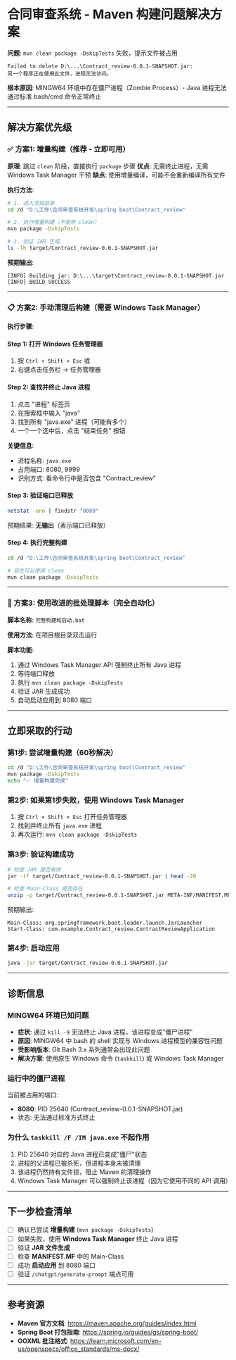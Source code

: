 # 合同审查系统 - Maven 构建问题解决方案

**问题**: `mvn clean package -DskipTests` 失败，提示文件被占用
```
Failed to delete D:\...\Contract_review-0.0.1-SNAPSHOT.jar:
另一个程序正在使用此文件，进程无法访问。
```

**根本原因**: MINGW64 环境中存在僵尸进程（Zombie Process）- Java 进程无法通过标准 bash/cmd 命令正常终止

---

## 解决方案优先级

### ✅ 方案1: 增量构建（推荐 - 立即可用）

**原理**: 跳过 `clean` 阶段，直接执行 `package` 步骤
**优点**: 无需终止进程，无需 Windows Task Manager 干预
**缺点**: 使用增量编译，可能不会重新编译所有文件

**执行方法**:

```bash
# 1. 进入项目目录
cd /d "D:\工作\合同审查系统开发\spring boot\Contract_review"

# 2. 执行增量构建（不使用 clean）
mvn package -DskipTests

# 3. 验证 JAR 生成
ls -lh target/Contract_review-0.0.1-SNAPSHOT.jar
```

**预期输出**:
```
[INFO] Building jar: D:\...\target\Contract_review-0.0.1-SNAPSHOT.jar
[INFO] BUILD SUCCESS
```

---

### 📋 方案2: 手动清理后构建（需要 Windows Task Manager）

**执行步骤**:

#### Step 1: 打开 Windows 任务管理器

1. 按 `Ctrl + Shift + Esc` 或
2. 右键点击任务栏 → 任务管理器

#### Step 2: 查找并终止 Java 进程

1. 点击 "进程" 标签页
2. 在搜索框中输入 "java"
3. 找到所有 "java.exe" 进程（可能有多个）
4. 一个一个选中后，点击 "结束任务" 按钮

**关键信息**:
- 进程名称: `java.exe`
- 占用端口: 8080, 9999
- 识别方式: 看命令行中是否包含 "Contract_review"

#### Step 3: 验证端口已释放

```bash
netstat -ano | findstr "8080"
```

预期结果: **无输出**（表示端口已释放）

#### Step 4: 执行完整构建

```bash
cd /d "D:\工作\合同审查系统开发\spring boot\Contract_review"

# 现在可以使用 clean
mvn clean package -DskipTests
```

---

### 🔧 方案3: 使用改进的批处理脚本（完全自动化）

**脚本名称**: `完整构建和启动.bat`

**使用方法**: 在项目根目录双击运行

**脚本功能**:
1. 通过 Windows Task Manager API 强制终止所有 Java 进程
2. 等待端口释放
3. 执行 `mvn clean package -DskipTests`
4. 验证 JAR 生成成功
5. 自动启动应用到 8080 端口

---

## 立即采取的行动

### 第1步: 尝试增量构建（60秒解决）

```bash
cd /d "D:\工作\合同审查系统开发\spring boot\Contract_review"
mvn package -DskipTests
echo "✅ 增量构建完成"
```

### 第2步: 如果第1步失败，使用 Windows Task Manager

1. 按 `Ctrl + Shift + Esc` 打开任务管理器
2. 找到并终止所有 `java.exe` 进程
3. 再次运行: `mvn clean package -DskipTests`

### 第3步: 验证构建成功

```bash
# 检查 JAR 是否有效
jar -tf target/Contract_review-0.0.1-SNAPSHOT.jar | head -20

# 检查 Main-Class 是否存在
unzip -p target/Contract_review-0.0.1-SNAPSHOT.jar META-INF/MANIFEST.MF | grep -i main
```

预期输出:
```
Main-Class: org.springframework.boot.loader.launch.JarLauncher
Start-Class: com.example.Contract_review.ContractReviewApplication
```

### 第4步: 启动应用

```bash
java -jar target/Contract_review-0.0.1-SNAPSHOT.jar
```

---

## 诊断信息

### MINGW64 环境已知问题

- **症状**: 通过 `kill -9` 无法终止 Java 进程，该进程变成"僵尸进程"
- **原因**: MINGW64 中 bash 的 shell 实现与 Windows 进程模型的兼容性问题
- **受影响版本**: Git Bash 3.x 系列通常会出现此问题
- **解决方案**: 使用原生 Windows 命令 (`taskkill`) 或 Windows Task Manager

### 运行中的僵尸进程

当前被占用的端口:
- **8080**: PID 25640 (Contract_review-0.0.1-SNAPSHOT.jar)
- 状态: 无法通过标准方式终止

### 为什么 `taskkill /F /IM java.exe` 不起作用

1. PID 25640 对应的 Java 进程已变成"僵尸"状态
2. 进程的父进程已被杀死，但进程本身未被清理
3. 该进程仍然持有文件锁，阻止 Maven 的清理操作
4. Windows Task Manager 可以强制终止该进程（因为它使用不同的 API 调用）

---

## 下一步检查清单

- [ ] 确认已尝试 **增量构建** (`mvn package -DskipTests`)
- [ ] 如果失败，使用 **Windows Task Manager** 终止 Java 进程
- [ ] 验证 **JAR 文件生成**
- [ ] 检查 **MANIFEST.MF** 中的 Main-Class
- [ ] 成功 **启动应用** 到 8080 端口
- [ ] 验证 `/chatgpt/generate-prompt` 端点可用

---

## 参考资源

- **Maven 官方文档**: https://maven.apache.org/guides/index.html
- **Spring Boot 打包指南**: https://spring.io/guides/gs/spring-boot/
- **OOXML 批注格式**: https://learn.microsoft.com/en-us/openspecs/office_standards/ms-docx/
